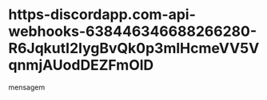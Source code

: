 # https-discordapp.com-api-webhooks-638446346688266280-R6JqkutI2IygBvQk0p3mlHcmeVV5VqnmjAUodDEZFmOlD
mensagem
